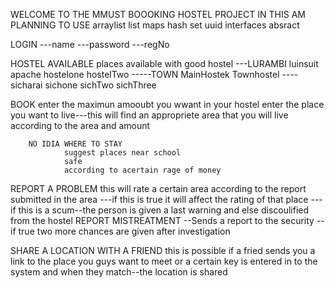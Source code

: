 WELCOME TO THE MMUST BOOOKING HOSTEL PROJECT
IN THIS AM PLANNING TO USE 
        arraylist 
        list
        maps
        hash
        set
        uuid
        interfaces
        absract

LOGIN
---name
---password
---regNo

HOSTEL AVAILABLE
  places available with good hostel
  ---LURAMBI
        luinsuit
        apache
        hostelone
        hostelTwo
-----TOWN
        MainHostek
        Townhostel
----sicharai
        sichone
        sichTwo
        sichThree


BOOK
        enter the maximun amooubt you wwant in your hostel
        enter the place you want  to live---this will find an appropriete area that you will live according to the area and amount

        NO IDIA WHERE TO STAY
                suggest places near school
                safe
                according to acertain rage of money

REPORT A PROBLEM
        this will rate a certain area according to the report submitted in the area
        ---if this is true it will affect the rating of that place
        ---if this is a scum--the person is given a last warning and else discoulified from the hostel
REPORT MISTREATMENT
        --Sends a report to the security
        --if true two more chances are given after investigation
        

SHARE A LOCATION WITH A FRIEND
        this is possible if a fried sends you a link to the place you guys want to meet
        or a certain key is entered in to the system and when they match--the location is shared
